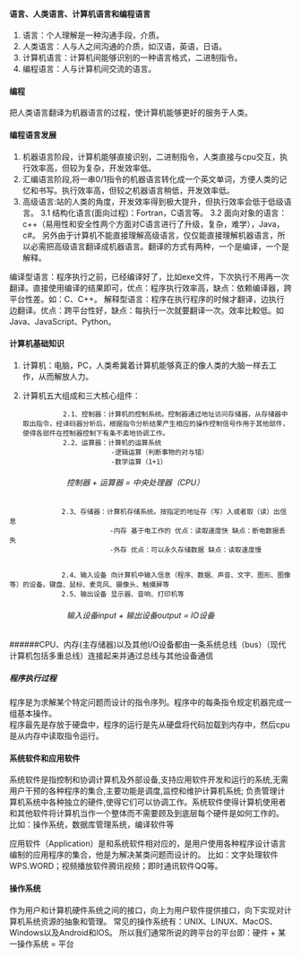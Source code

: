 #### 语言、人类语言、计算机语言和编程语言

1. 语言：个人理解是一种沟通手段，介质。
2. 人类语言：人与人之间沟通的介质，如汉语，英语，日语。
3. 计算机语言：计算机间能够识别的一种语言格式，二进制指令。
4. 编程语言：人与计算机间交流的语言。

#### 编程

把人类语言翻译为机器语言的过程，使计算机能够更好的服务于人类。

#### 编程语言发展

1. 机器语言阶段，计算机能够直接识别，二进制指令，人类直接与cpu交互，执行效率高，但较为复杂，开发效率低。
2. 汇编语言阶段,将一串0/1指令的机器语言转化成一个英文单词，方便人类的记忆和书写。执行效率高，但较之机器语言稍低，开发效率低。
3. 高级语言:站的人类的角度，开发效率得到极大提升，但执行效率会低于低级语言。
3.1 结构化语言(面向过程)：Fortran，C语言等。
3.2 面向对象的语言：c++（易用性和安全性两个方面对C语言进行了升级，复杂，难学），Java，c#。
另外由于计算机不能直接理解高级语言，仅仅能直接理解机器语言，所以必需把高级语言翻译成机器语言。翻译的方式有两种，一个是编译，一个是解释。

编译型语言：程序执行之前，已经编译好了，比如exe文件，下次执行不用再一次翻译。直接使用编译的结果即可，优点：程序执行效率高，缺点：依赖编译器，跨平台性差。如：C、C++。
解释型语言：程序在执行程序的时候才翻译，边执行边翻译。优点：跨平台性好，缺点：每执行一次就要翻译一次。效率比較低。如Java、JavaScript、Python。


#### 计算机基础知识

1. 计算机：电脑，PC，人类希冀着计算机能够真正的像人类的大脑一样去工作，从而解放人力。
2. 计算机五大组成和三大核心组件：

                 2.1、控制器：计算机的控制系统。控制器通过地址访问存储器，从存储器中取出指令，经译码器分析后，根据指令分析结果产生相应的操作控制信号作用于其他部件，使得各部件在控制器控制下有条不紊地协调工作。
                 2.2、运算器：计算机的运算系统
                             -逻辑运算（判断事物的对与错）
                             -数学运算（1+1）


######  &emsp;&emsp;&emsp;&emsp;&emsp;&emsp;&emsp;                 控制器 + 运算器 = 中央处理器（CPU）
                 2.3、存储器：计算机存储系统。按指定的地址存（写）入或者取（读）出信息
                             -内存 基于电工作的 优点：读取速度快 缺点：断电数据丢失
                             -外存 优点：可以永久存储数据 缺点：读取速度慢    
                             
                             
                 2.4、输入设备 向计算机中输入信息（程序、数据、声音、文字、图形、图像等）的设备。键盘、鼠标、麦克风、摄像头、触摸屏等
                 2.5、输出设备 显示器、音响、打印机等

######   &emsp;&emsp;&emsp;&emsp;&emsp;&emsp;&emsp;             输入设备input + 输出设备output = IO设备  
######CPU、内存(主存储器)以及其他I/O设备都由一条系统总线（bus）（现代计算机包括多重总线）连接起来并通过总线与其他设备通信

##### 程序执行过程 
程序是为求解某个特定问题而设计的指令序列。程序中的每条指令规定机器完成一组基本操作。  
程序最先是存放于硬盘中，程序的运行是先从硬盘将代码加载到内存中，然后cpu是从内存中读取指令运行。

#### 系统软件和应用软件

系统软件是指控制和协调计算机及外部设备,支持应用软件开发和运行的系统,无需用户干预的各种程序的集合,主要功能是调度,监控和维护计算机系统;
负责管理计算机系统中各种独立的硬件,使得它们可以协调工作。系统软件使得计算机使用者和其他软件将计算机当作一个整体而不需要顾及到底层每个硬件是如何工作的。
比如：操作系统，数据库管理系统，编译软件等

应用软件（Application）是和系统软件相对应的，是用户使用各种程序设计语言编制的应用程序的集合，他是为解决某类问题而设计的。
比如：文字处理软件WPS.WORD；视频播放软件腾讯视频；即时通讯软件QQ等。

#### 操作系统

作为用户和计算机硬件系统之间的接口，向上为用户软件提供接口，向下实现对计算机系统资源的抽象和管理。
常见的操作系统有：UNIX、LINUX、MacOS、Windows以及Android和IOS。
所以我们通常所说的跨平台的平台即：硬件 + 某一操作系统 = 平台
